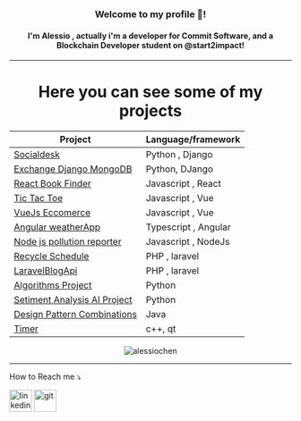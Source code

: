 <h3 align="center">Welcome to my profile 🙋!</h3>
<h4 align="center" >I'm Alessio , actually i'm a  developer for Commit Software, and a Blockchain Developer student on @start2impact! </h4>

<hr />
  <h1 align="center">Here you can see some of my projects </h1>
<div align="center"> 
 

| Project | Language/framework |
| ------ | ----------- |
| [Socialdesk](https://github.com/AlessioChen/Socialdesk)    | Python , Django |
| [Exchange Django MongoDB](https://github.com/AlessioChen/exchange_Django-MongoDB)   | Python, DJango|
| [React Book Finder](https://github.com/AlessioChen/React-Book-Finder)    | Javascript , React |
| [Tic Tac Toe](https://github.com/AlessioChen/tic-tac-toe)    | Javascript , Vue |
| [VueJs Eccomerce](https://github.com/AlessioChen/VueJs-Eccomerce) | Javascript , Vue|
| [Angular weatherApp](https://github.com/AlessioChen/Angular-weatherApp)    | Typescript , Angular |
| [Node js pollution reporter](https://github.com/AlessioChen/Node-js-pollution-reporter)    | Javascript , NodeJs |
| [Recycle Schedule](https://github.com/AlessioChen/Recycle-Schedule)    | PHP , laravel |
| [LaravelBlogApi](https://github.com/AlessioChen/LaravelBlogApi)    | PHP , laravel |
| [Algorithms Project](https://github.com/AlessioChen/Algorithms)   | Python|
| [Setiment Analysis AI Project](https://github.com/AlessioChen/Setiment-Analysis-AI-Project)   | Python|
| [Design Pattern Combinations](https://github.com/AlessioChen/Design-Pattern-Combinations)   | Java|
| [Timer](https://github.com/AlessioChen/ElaboratoLaboratorioProgrammazione)   | c++, qt|
  
 </div> 

 </hr>
    <p align="center" ><img src="https://github-readme-stats.vercel.app/api/top-langs?username=AlessioChen&amp;show_icons=true&amp;locale=en&amp;layout=compact" alt="alessiochen" align="center" /></p>

 
 ---

How to Reach me ⤵️
<p align="left"
<a href="https://www.linkedin.com/in/alessiochen/" target="instagram"> <img src="https://www.vectorlogo.zone/logos/linkedin/linkedin-icon.svg" alt="linkedin" width="40" height="40" /> </a> <a href="https://www.instagram.com/alessiochenn/" target="instagram"> <img src="https://www.vectorlogo.zone/logos/instagram/instagram-icon.svg" alt="git" width="40" height="40" /> </a>
</p>
